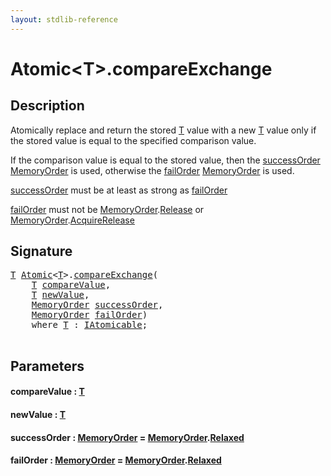 ```yaml
---
layout: stdlib-reference
---
```


# Atomic\<T\>\.compareExchange

## Description

Atomically replace and return the stored <span class='code'><a href="index.html#typeparam-T" class="code_type">T</a></span> value with a new <span class='code'><a href="index.html#typeparam-T" class="code_type">T</a></span> value
only if the stored value is equal to the specified comparison value.

If the comparison value is equal to the stored value, then the
<span class='code'><a href="compareexchange-7.html#decl-successOrder" class="code_param">successOrder</a></span> <span class='code'><a href="../memoryorder-06/index.html" class="code_type">MemoryOrder</a></span> is used, otherwise the <span class='code'><a href="compareexchange-7.html#decl-failOrder" class="code_param">failOrder</a></span>
<span class='code'><a href="../memoryorder-06/index.html" class="code_type">MemoryOrder</a></span> is used.

<span class='code'><a href="compareexchange-7.html#decl-successOrder" class="code_param">successOrder</a></span> must be at least as strong as <span class='code'><a href="compareexchange-7.html#decl-failOrder" class="code_param">failOrder</a></span>

<span class='code'><a href="compareexchange-7.html#decl-failOrder" class="code_param">failOrder</a></span> must not be <span class='code'><a href="../memoryorder-06/index.html" class="code_type">MemoryOrder</a>.<a href="../memoryorder-06/index.html#decl-Release" class="code_var">Release</a></span> or <span class='code'><a href="../memoryorder-06/index.html" class="code_type">MemoryOrder</a>.<a href="../memoryorder-06/index.html#decl-AcquireRelease" class="code_var">AcquireRelease</a></span>




## Signature 

<pre>
<a href="index.html#typeparam-T" class="code_type">T</a> <a href="index.html" class="code_type">Atomic</a>&lt;<a href="index.html#typeparam-T" class="code_type">T</a>&gt;.<a href="compareexchange-7.html">compareExchange</a>(
    <a href="index.html#typeparam-T" class="code_type">T</a> <a href="compareexchange-7.html#decl-compareValue" class="code_param">compareValue</a>,
    <a href="index.html#typeparam-T" class="code_type">T</a> <a href="compareexchange-7.html#decl-newValue" class="code_param">newValue</a>,
    <a href="../memoryorder-06/index.html" class="code_type">MemoryOrder</a> <a href="compareexchange-7.html#decl-successOrder" class="code_param">successOrder</a>,
    <a href="../memoryorder-06/index.html" class="code_type">MemoryOrder</a> <a href="compareexchange-7.html#decl-failOrder" class="code_param">failOrder</a>)
    <span class='code_keyword'>where</span> <a href="index.html#typeparam-T" class="code_type">T</a> : <a href="../../interfaces/iatomicable-01/index.html" class="code_type">IAtomicable</a>;

</pre>

## Parameters

####  <a id="decl-compareValue"></a>compareValue  : [T](index.html#typeparam-T)
####  <a id="decl-newValue"></a>newValue  : [T](index.html#typeparam-T)
####  <a id="decl-successOrder"></a>successOrder  : [MemoryOrder](../memoryorder-06/index.html) = [MemoryOrder](../memoryorder-06/index.html)\.[Relaxed](../memoryorder-06/index.html#decl-Relaxed)
####  <a id="decl-failOrder"></a>failOrder  : [MemoryOrder](../memoryorder-06/index.html) = [MemoryOrder](../memoryorder-06/index.html)\.[Relaxed](../memoryorder-06/index.html#decl-Relaxed)

